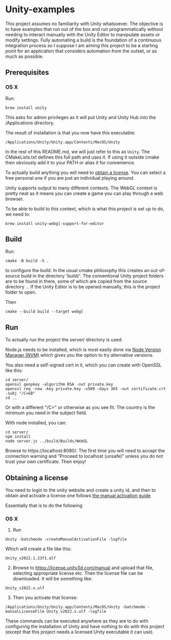 Unity-examples
==============

This project assumes no familiarity with Unity whatsoever. The objective is to
have examples that run out of the box and run programmatically without needing
to interact manually with the Unity Editor to manipulate assets or modify settings.
Fully automating a build is the foundation of a continuous integration process
so I suppose I am aiming this project to be a starting point for an application
that considers automation from the outset, or as much as possible.


Prerequisites
-------------

### OS X

Run:
```
brew install unity
```

This asks for admin privileges as it will put Unity and Unity Hub into the /Applications directory.

The result of installation is that you now have this executable:
```
/Applications/Unity/Unity.app/Contents/MacOS/Unity
```

In the rest of this README.md, we will just refer to this as `Unity`. The
CMakeLists.txt defines this full path and uses it. If using it outside cmake
then obviously add it to your PATH or alias it for convenience. 

To actually build anything you will need to [obtain a
license](#obtaining-a-license). You can select a free personal one if you are
just an individual playing around.

Unity supports output to many different contexts. The WebGL context is pretty
neat as it means you can create a game you can play through a web browser.

To be able to build to this context, which is what this project is set up to
do, we need to:

```
brew install unity-webgl-support-for-editor
```


Build
-----

Run:
```
cmake -B build -S .
```

to configure the build. In the usual cmake philosophy this creates an
out-of-source build in the directory 'build/'. The conventional Unity project
folders are to be found in there, some of which are copied from the source
directory `.`. If the Unity Editor is to be opened manually, this is the
project folder to open.

Then
```
cmake --build build --target webgl
```


Run
---

To actually run the project the server/ directory is used.

Node.js needs to be installed, which is most easily done via [Node Version
Manager (NVM)](https://github.com/nvm-sh/nvm) which gives you the option to try
alternative versions.

You also need a self-signed cert in it, which you can create with OpenSSL like this:
```
cd server/
openssl genpkey -algorithm RSA -out private.key
openssl req -new -key private.key -x509 -days 365 -out certificate.crt -subj "/C=GB"
cd ..
```
Or with a different "/C=<country>" or otherwise as you see fit. The country is the minimum
you need in the subject field.

With node installed, you can:

```
cd server/
npm install
node server.js ../build/Builds/WebGL
```

Browse to https://localhost:8080/. The first time you will need to accept the
connection warning and "Proceed to localhost (unsafe)" unless you do not trust
your own certificate. Then enjoy!


Obtaining a license
-------------------

You need to login to the unity website and create a unity id, and then to
obtain and activate a license one follows [the manual activation
guide](https://docs.unity3d.com/Manual/ManualActivationCmdWin.html)

Essentially that is to do the following

### OS X

1. Run
```
Unity -batchmode -createManualActivationFile -logfile
```

Which will create a file like this:
```
Unity_v2022.1.23f1.alf
```

2. Browse to https://license.unity3d.com/manual
and upload that file, selecting appropriate license etc.
Then the license file can be downloaded. It will be something like:
```
Unity_v2022.x.ulf
```

3. Then you activate that license:
```
/Applications/Unity/Unity.app/Contents/MacOS/Unity -batchmode -manualLicenseFile Unity_v2022.x.ulf -logfile
```

These commands can be executed anywhere as they are to do with configuring the
installation of Unity and have nothing to do with this project (except that
this project needs a licensed Unity executable it can use).

